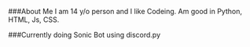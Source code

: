 ###About Me
I am 14 y/o person and I like Codeing. Am good in Python, HTML, Js, CSS. 

###Currently
doing Sonic Bot using discord.py


